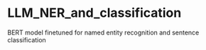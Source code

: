 # LLM_NER_and_classification
BERT model finetuned for named entity recognition and sentence classification
